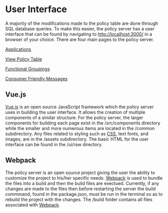 # User Interface
A majority of the modifications made to the policy table are done through SQL database queries. To make this easier, the policy server has a user interface that can be found by navigating to <a href="http://localhost:3000/">http://localhost:3000/</a> in a browser of your choice. There are four main pages to the policy server.

[Applications](../applications/)

[View Policy Table](../view-policy-table/)

[Functional Groupings](../messages-and-functional-groups/)

[Consumer Friendly Messages](../messages-and-functional-groups/)

## Vue.js
<a href="https://vuejs.org/v2/guide/">Vue.js</a> is an open source JavaScript framework which the policy server uses in building the user interface. It allows the creation of multiple components of a similar structure. For the policy server, the larger components for building each page exist in the /src/components directory while the smaller and more numerous items are located in the /common subdirectory. Any files related to styling such as <a href="https://developer.mozilla.org/en-US/docs/Web/CSS">CSS</a>, text fonts, and images, are in the /assets subdirectory. The basic HTML for the user interface can be found in the /ui/raw directory.
## Webpack
The policy server is an open source project giving the user the ability to customize the project to his/her specific needs. <a href="https://webpack.js.org/concepts/">Webpack</a> is used to bundle the files into a build and then the build files are exectued. Currently, if any changes are made to the files then before restarting the server the build commmand, found in the package.json, must be run in the terminal so as to rebuild the project with the changes. The /build folder contains all files associated with <a href="https://webpack.js.org/concepts/">Webpack</a>.